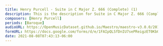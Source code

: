 ```yaml
---
title: Henry Purcell - Suite in C Major Z. 666 (Complete) (1)
description: This is the description for Suite in C Major Z. 666 (Complete) by Henry Purcell
composers: [Henry Purcell]
periods: [Baroque]
audioURL: https://OpenMusicDataset.github.io/Maestro/maestro-v3.0.0/2014/MIDI-UNPROCESSED_21-22_R1_2014_MID--AUDIO_21_R1_2014_wav--7.midi
formURL: https://docs.google.com/forms/d/e/1FAIpQLSfDnIU7sePReigzET0KbO3DVjXI_m4vW3XkrwMc9goDpdFIdg/viewform
date: 2021-08-08T07:43:13-06:00
---
```

